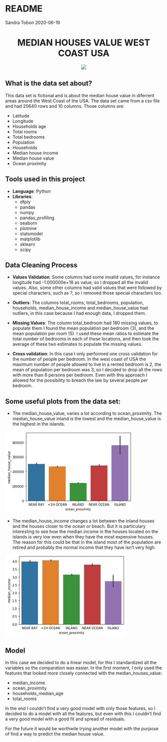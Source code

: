 README
================
Sandra Tobon
2020-06-19

<center>

# MEDIAN HOUSES VALUE WEST COAST USA

![](https://www.cockettgroup.com/PortsMapAssets/images/regions/countries/na-usaw.jpg)

</center>

## What is the data set about?

This data set is fictional and is about the median house value in
diferrent areas around the West Coast of the USA. The data set came from a
csv file and had 20640 rows and 10 columns. Those columns are:

  - Latitude  
  - Longitude  
  - Households age  
  - Total rooms  
  - Total bedrooms  
  - Population  
  - Households  
  - Median house income  
  - Median house value  
  - Ocean proximity

## Tools used in this project

  - **Language**: Python  
  - **Libraries**:
      - dfply  
      - pandas  
      - numpy  
      - pandas\_profiling  
      - seaborn  
      - plotnine  
      - statsmodel  
      - matplotlib  
      - sklearn  
      - scipy

## Data Cleaning Process

  - **Values Validation**: Some columns had some invalid values, for
    instance longitude had -1.000000e+18 as value, so I dropped all the
    invalid values. Also, some other columns had valid values that were followed
    by special characters, such as *?*, so I removed those special
    characters too.

  - **Outliers**: The columns total\_rooms, total\_bedrooms, population,
    households, median\_house\_income and median\_house\_value had
    outliers, in this case because I had enough data, I dropped
    them.

  - **Missing Values**: The column total\_bedroom had 180 missing
    values, to populate them I found the mean population per
    bedroom (3), and the mean population per room (5). I used these mean ratios to estimate the total number of bedrooms in each of these locations, and then took the average of these two estimates to populate the missing values.

  - **Cross validation**: In this case I only performed one cross validation
    for the number of people per bedroom. In the west coast of USA
    the maximum number of people allowed to live in a rented bedroom is 2,
    the mean of population per bedroom was 3, so I decided to drop all
    the rows with more than 6 persons per bedroom. Even with this approach I allowed for the possibility to breach the law by several people per bedroom.

## Some useful plots from the data set:

  - The median\_house\_value, varies a lot according to
    ocean\_proximity. The median\_house\_value inland is the lowest and
    the median\_house\_value is the highest in the islands.

<img src="images/ocean_proximity_house_value.png" width="408" />

  - The median\_house\_income changes a lot between the inland houses and
    the houses closer to the ocean or beach. But it is particulary
    interesting to see how the median income in the houses located on the
    islands is very low even when they have the most expensive houses.
    The reason for this could be that in the island most of the
    population are retired and probably the normal income that they have
    isn’t very high.

<img src="images/ocean_proximity_median_income.png" width="387" />

## Model

In this case we decided to do a linear model, for this I standardized
all the variables so the comparation was easier. In the first moment, I
only used the features that looked more closely connected with the
median\_houses\_value:

  - median\_income  
  - ocean\_proximity  
  - households\_median\_age  
  - total\_rooms

In the end I couldn’t find a very good model with only those features,
so I decided to do a model with all the features, but even with this I
couldn’t find a very good model with a good fit and spread of residuals.

For the future it would be worthwile trying another model with the purpose of find a way
to predict the median house value.

